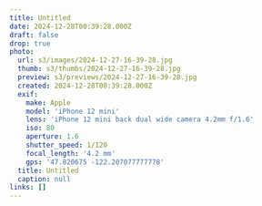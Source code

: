 ```yaml
---
title: Untitled
date: 2024-12-28T00:39:28.000Z
draft: false
drop: true
photo:
  url: s3/images/2024-12-27-16-39-28.jpg
  thumb: s3/thumbs/2024-12-27-16-39-28.jpg
  preview: s3/previews/2024-12-27-16-39-28.jpg
  created: 2024-12-28T00:39:28.000Z
  exif:
    make: Apple
    model: 'iPhone 12 mini'
    lens: 'iPhone 12 mini back dual wide camera 4.2mm f/1.6'
    iso: 80
    aperture: 1.6
    shutter_speed: 1/120
    focal_length: '4.2 mm'
    gps: '47.820675 -122.207077777778'
  title: Untitled
  caption: null
links: []
---
```


